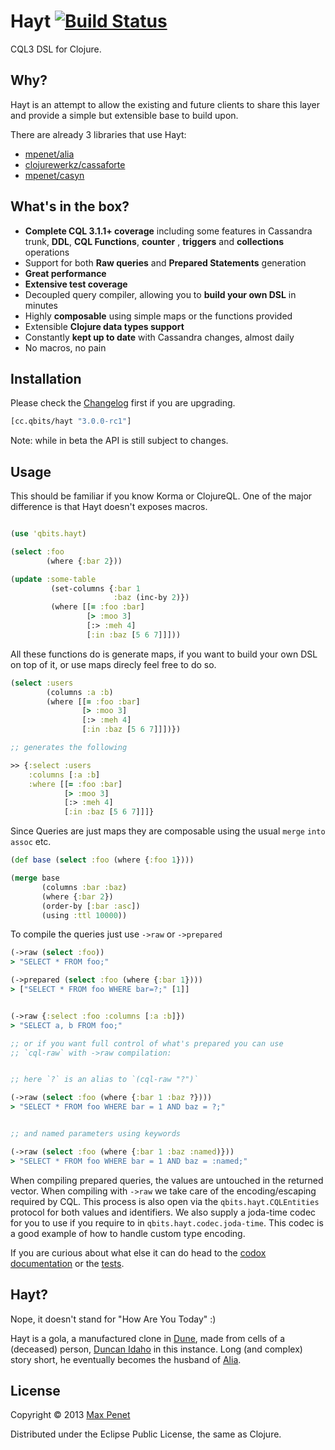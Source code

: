 # Hayt [![Build Status](https://secure.travis-ci.org/mpenet/hayt.png?branch=master)](http://travis-ci.org/mpenet/hayt)

CQL3 DSL for Clojure.

## Why?

Hayt is an attempt to allow the existing and future clients to share
this layer and provide a simple but extensible base to build upon.

There are already 3 libraries that use Hayt:

* [mpenet/alia](https://github.com/mpenet/alia)
* [clojurewerkz/cassaforte](https://github.com/clojurewerkz/cassaforte)
* [mpenet/casyn](https://github.com/mpenet/casyn)

## What's in the box?

* **Complete CQL 3.1.1+ coverage** including some features in Cassandra
  trunk, **DDL**, **CQL Functions**, **counter** , **triggers** and
  **collections** operations
* Support for both **Raw queries** and **Prepared Statements** generation
* **Great performance**
* **Extensive test coverage**
* Decoupled query compiler, allowing you to **build your own DSL** in minutes
* Highly **composable** using simple maps or the functions provided
* Extensible **Clojure data types support**
* Constantly **kept up to date** with Cassandra changes, almost daily
* No macros, no pain

## Installation

Please check the
[Changelog](https://github.com/mpenet/hayt/blob/master/CHANGELOG.md) first
if you are upgrading.

```clojure
[cc.qbits/hayt "3.0.0-rc1"]
```

Note: while in beta the API is still subject to changes.

## Usage

This should be familiar if you know Korma or ClojureQL.
One of the major difference is that Hayt doesn't exposes macros.


```clojure

(use 'qbits.hayt)

(select :foo
        (where {:bar 2}))

(update :some-table
         (set-columns {:bar 1
                       :baz (inc-by 2)})
         (where [[= :foo :bar]
                 [> :moo 3]
                 [:> :meh 4]
                 [:in :baz [5 6 7]]]))
```

All these functions do is generate maps, if you want to build your own
DSL on top of it, or use maps direcly feel free to do so.

```clojure
(select :users
        (columns :a :b)
        (where [[= :foo :bar]
                [> :moo 3]
                [:> :meh 4]
                [:in :baz [5 6 7]]])})

;; generates the following

>> {:select :users
    :columns [:a :b]
    :where [[= :foo :bar]
            [> :moo 3]
            [:> :meh 4]
            [:in :baz [5 6 7]]]}
```

Since Queries are just maps they are composable using the usual `merge`
`into` `assoc` etc.

```clojure
(def base (select :foo (where {:foo 1})))

(merge base
       (columns :bar :baz)
       (where {:bar 2})
       (order-by [:bar :asc])
       (using :ttl 10000))

```

To compile the queries just use `->raw` or `->prepared`

```clojure
(->raw (select :foo))
> "SELECT * FROM foo;"

(->prepared (select :foo (where {:bar 1})))
> ["SELECT * FROM foo WHERE bar=?;" [1]]


(->raw {:select :foo :columns [:a :b]})
> "SELECT a, b FROM foo;"

;; or if you want full control of what's prepared you can use
;; `cql-raw` with ->raw compilation:


;; here `?` is an alias to `(cql-raw "?")`

(->raw (select :foo (where {:bar 1 :baz ?})))
> "SELECT * FROM foo WHERE bar = 1 AND baz = ?;"


;; and named parameters using keywords

(->raw (select :foo (where {:bar 1 :baz :named)}))
> "SELECT * FROM foo WHERE bar = 1 AND baz = :named;"


```

When compiling prepared queries, the values are untouched in the
returned vector.
When compiling with `->raw` we take care of the encoding/escaping
required by CQL. This process is also open via the
`qbits.hayt.CQLEntities` protocol for both values and identifiers. We
also supply a joda-time codec for you to use if you require to in
`qbits.hayt.codec.joda-time`. This codec is a good example of how to
handle custom type encoding.

If you are curious about what else it can do head to the
[codox documentation](http://mpenet.github.com/hayt/codox/qbits.hayt.html)
or the
[tests](https://github.com/mpenet/hayt/blob/master/test/qbits/hayt/core_test.clj).

## Hayt?

Nope, it doesn't stand for "How Are You Today" :)

Hayt is a gola, a manufactured clone in
[Dune](http://en.wikipedia.org/wiki/Dune_universe), made from cells of
a (deceased) person,
[Duncan Idaho](http://en.wikipedia.org/wiki/Duncan_Idaho) in this
instance.
Long (and complex) story short, he eventually becomes the husband of
[Alia](http://en.wikipedia.org/wiki/Alia_Atreides).

## License

Copyright © 2013 [Max Penet](https://twitter.com/mpenet)

Distributed under the Eclipse Public License, the same as Clojure.
